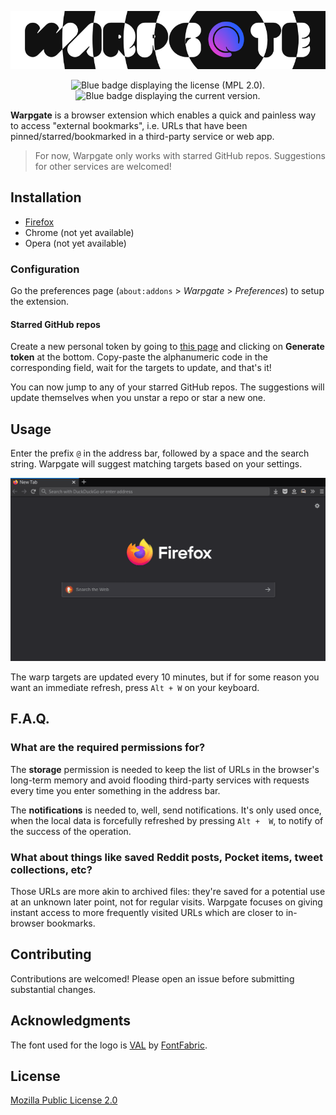 <p align="center"><img src="./docs/logo.png" alt="Logo of the project."></p>

<div align="center">
	<img src="https://badgen.net/github/license/cheap-glitch/warpgate" alt="Blue badge displaying the license (MPL 2.0).">
	<img src="https://badgen.net/github/release/cheap-glitch/warpgate" alt="Blue badge displaying the current version.">
</div>

**Warpgate** is  a browser extension which  enables a quick and  painless way to
access "external bookmarks", i.e.  URLs that have been pinned/starred/bookmarked
in a third-party service or web app.

> For now, Warpgate only works  with starred GitHub repos. Suggestions for other
> services are welcomed!

## Installation

 * [Firefox](https://addons.mozilla.org/en-US/firefox/addon/warpgate)
 * Chrome (not yet available)
 * Opera (not yet available)

### Configuration

Go the preferences  page (`about:addons` > *Warpgate* >  *Preferences*) to setup
the extension.

#### Starred GitHub repos

Create a new personal token by going to [this page](https://github.com/settings/tokens/new?description=Warpgate&scopes=read:user)
and clicking  on **Generate token**  at the bottom. Copy-paste  the alphanumeric
code in the corresponding field, wait for  the targets to update, and that's it!

You can  now jump  to any  of your  starred GitHub  repos. The  suggestions will
update themselves when you unstar a repo or star a new one.

## Usage

Enter the  prefix `@` in  the address  bar, followed by  a space and  the search
string. Warpgate will suggest matching targets based on your settings.

![usage demo](./docs/demo.gif)

The warp targets are  updated every 10 minutes, but if for  some reason you want
an immediate refresh, press `Alt + W` on your keyboard.

## F.A.Q.

### What are the required permissions for?

The **storage** permission is  needed to keep the list of  URLs in the browser's
long-term memory  and avoid  flooding third-party  services with  requests every
time you enter something in the address bar.

The **notifications**  is needed  to, well, send  notifications. It's  only used
once, when  the local  data is forcefully  refreshed by pressing  `Alt +  W`, to
notify of the success of the operation.

### What about things like saved  Reddit posts, Pocket items, tweet collections, etc?

Those URLs are more akin to archived files: they're saved for a potential use at
an  unknown later  point, not  for regular  visits. Warpgate  focuses on  giving
instant access  to more frequently visited  URLs which are closer  to in-browser
bookmarks.

## Contributing

Contributions are welcomed! Please open an issue before submitting substantial changes.

## Acknowledgments

The  font used  for the  logo is  [VAL](https://www.fontfabric.com/fonts/val) by
[FontFabric](https://www.fontfabric.com).

## License

[Mozilla Public License 2.0](https://www.mozilla.org/en-US/MPL/2.0)
